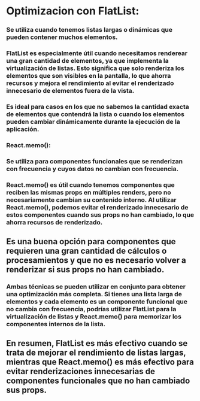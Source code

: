 # Optimizacion con FlatList:

### Se utiliza cuando tenemos listas largas o dinámicas que pueden contener muchos elementos.
### FlatList es especialmente útil cuando necesitamos renderear una gran cantidad de elementos, ya que implementa la virtualización de listas. Esto significa que solo renderiza los elementos que son visibles en la pantalla, lo que ahorra recursos y mejora el rendimiento al evitar el renderizado innecesario de elementos fuera de la vista.
### Es ideal para casos en los que no sabemos la cantidad exacta de elementos que contendrá la lista o cuando los elementos pueden cambiar dinámicamente durante la ejecución de la aplicación.
### React.memo():

### Se utiliza para componentes funcionales que se renderizan con frecuencia y cuyos datos no cambian con frecuencia.
### React.memo() es útil cuando tenemos componentes que reciben las mismas props en múltiples renders, pero no necesariamente cambian su contenido interno. Al utilizar React.memo(), podemos evitar el renderizado innecesario de estos componentes cuando sus props no han cambiado, lo que ahorra recursos de renderizado.
## Es una buena opción para componentes que requieren una gran cantidad de cálculos o procesamientos y que no es necesario volver a renderizar si sus props no han cambiado.
### Ambas técnicas se pueden utilizar en conjunto para obtener una optimización más completa. Si tienes una lista larga de elementos y cada elemento es un componente funcional que no cambia con frecuencia, podrías utilizar FlatList para la virtualización de listas y React.memo() para memorizar los componentes internos de la lista.

## En resumen, FlatList es más efectivo cuando se trata de mejorar el rendimiento de listas largas, mientras que React.memo() es más efectivo para evitar renderizaciones innecesarias de componentes funcionales que no han cambiado sus props.